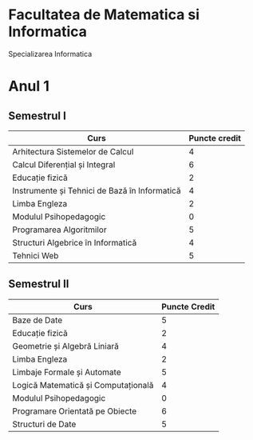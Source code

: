 # Facultatea de Matematica si Informatica
 Specializarea Informatica



# Anul 1


## Semestrul I 

| Curs                                                 | Puncte credit |
|------------------------------------------------------|---------------|
| Arhitectura Sistemelor de Calcul                     | 4             |
| Calcul Diferențial și Integral                       | 6             |
| Educație fizică                                      | 2             |
| Instrumente și Tehnici de Bază în Informatică        | 4             |
| Limba Engleza                                        | 2             |
| Modulul Psihopedagogic                               | 0             |
| Programarea Algoritmilor                             | 5             |
| Structuri Algebrice în Informatică                   | 4             |
| Tehnici Web                                          | 5             |



##  Semestrul II 

| Curs                                                 | Puncte Credit |
|------------------------------------------------------|---------------|
| Baze de Date                                         | 5             |
| Educație fizică                                      | 2             |
| Geometrie și Algebră Liniară                         | 4             |
| Limba Engleza                                        | 2             |
| Limbaje Formale și Automate                          | 5             |
| Logică Matematică și Computațională                  | 4             |
| Modulul Psihopedagogic                               | 0             |
| Programare Orientată pe Obiecte                      | 6             |
| Structuri de Date                                    | 5             |


